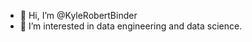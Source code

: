 - 👋 Hi, I’m @KyleRobertBinder
- 👀 I’m interested in data engineering and data science.

<!---
KyleRobertBinder/KyleRobertBinder is a ✨ special ✨ repository because its `README.md` (this file) appears on your GitHub profile.
You can click the Preview link to take a look at your changes.
--->
